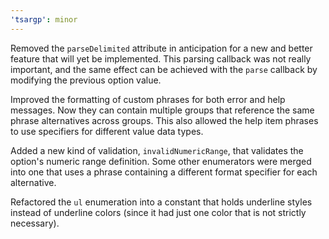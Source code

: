 ```yaml
---
'tsargp': minor
---
```


Removed the `parseDelimited` attribute in anticipation for a new and better feature that will yet be implemented. This parsing callback was not really important, and the same effect can be achieved with the `parse` callback by modifying the previous option value.

Improved the formatting of custom phrases for both error and help messages. Now they can contain multiple groups that reference the same phrase alternatives across groups. This also allowed the help item phrases to use specifiers for different value data types.

Added a new kind of validation, `invalidNumericRange`, that validates the option's numeric range definition. Some other enumerators were merged into one that uses a phrase containing a different format specifier for each alternative.

Refactored the `ul` enumeration into a constant that holds underline styles instead of underline colors (since it had just one color that is not strictly necessary).
